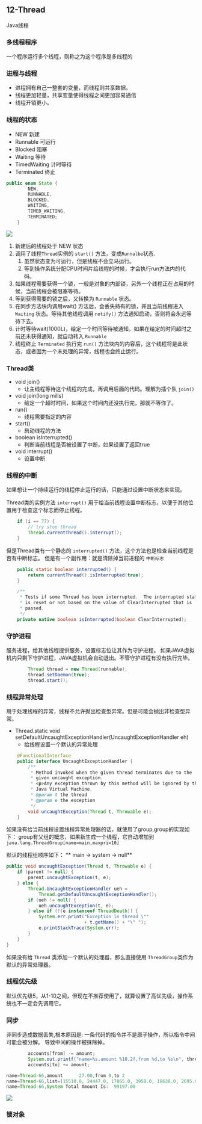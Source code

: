 ## 12-Thread
Java线程


### 多线程程序
一个程序运行多个线程，则称之为这个程序是多线程的

### 进程与线程

- 进程拥有自己一整套的变量，而线程则共享数据。
- 线程更加轻量，共享变量使得线程之间更加容易通信
- 线程开销更小。

### 线程的状态

- NEW 新建
- Runnable 可运行
- Blocked 阻塞
- Waiting 等待
- TimedWaiting 计时等待
- Terminated 终止

```java
public enum State {
        NEW,
        RUNNABLE,
        BLOCKED,
        WAITING,
        TIMED_WAITING,
        TERMINATED;
    }
```
![](https://file.chaobei.xyz/202208071807113.png_imagess)

1. 新建后的线程处于 NEW 状态
2. 调用了线程`Thread`实例的 `start()` 方法，变成`Runnalbe`状态.
   1. 虽然状态变为可运行，但是线程不会立马运行。
   2. 等到操作系统分配CPU时间片给线程的时候，才会执行run方法内的代码。
3. 如果线程需要获得一个锁，一般是对象的内部锁，另外一个线程正在占用的时候，当前线程会被阻塞等待。
4. 等到获得需要的锁之后，又转换为 `Runnable` 状态。
5. 在同步方法块内调用wait() 方法后，会丢失持有的锁，并且当前线程进入 `Waiting` 状态。等待其他线程调用 `notify()` 方法通知启动，否则将会永远等待下去。
6. 计时等待wait(1000L)，给定一个时间等待被通知，如果在给定的时间超时之前还未获得通知，就自动转入 `Runnable`
7. 线程终止 `Terminated` 执行完 `run()` 方法块内的内容后，这个线程将是此状态，或者因为一个未处理的异常，线程也会终止运行。

### Thread类

- void join()
  - 让主线程等待这个线程的完成，再调用后面的代码。理解为插个队 `join()`
- void join(long mills)
  - 给定一个超时时间，如果这个时间内还没执行完，那就不等你了。
- run()
  - 线程需要指定的内容
- start() 
  - 启动线程的方法
- boolean isInterrupted()
  - 判断当前线程是否被设置了中断，如果设置了返回true
- void interrupt()
  - 设置中断

### 线程的中断
如果想让一个持续运行的线程停止运行的话，只能通过设置中断状态来实现。

Thread类的实例方法 `interrupt()` 用于给当前线程设置中断标志，以便于其他位置用于检查这个标志而停止线程。

```java
    if (i == 77) {
        // try stop thread
        Thread.currentThread().interrupt();
    }
```

但是Thread类有一个静态的 `interrupted()` 方法，这个方法也是检查当前线程是否有中断标志。
但是有一个副作用：就是清除掉当前进程的 `中断标志`

```java
    public static boolean interrupted() {
        return currentThread().isInterrupted(true);
    }
```

```java
    /**
     * Tests if some Thread has been interrupted.  The interrupted state
     * is reset or not based on the value of ClearInterrupted that is
     * passed.
     */
    private native boolean isInterrupted(boolean ClearInterrupted);
```

### 守护进程

服务进程，给其他线程提供服务，设置标志位让其作为守护进程。
如果JAVA虚拟机内只剩下守护进程，JAVA虚拟机会自动退出。不管守护进程有没有执行完毕。

```java
        Thread thread = new Thread(runnable);
        thread.setDaemon(true);
        thread.start();
```


### 线程异常处理
用于处理线程的异常，线程不允许抛出检查型异常。但是可能会抛出非检查型异常。

- Thread.static void setDefaultUncaughtExceptionHandler(UncaughtExceptionHandler eh)
  - 给线程设置一个默认的异常处理

```java
    @FunctionalInterface
    public interface UncaughtExceptionHandler {
        /**
         * Method invoked when the given thread terminates due to the
         * given uncaught exception.
         * <p>Any exception thrown by this method will be ignored by the
         * Java Virtual Machine.
         * @param t the thread
         * @param e the exception
         */
        void uncaughtException(Thread t, Throwable e);
    }
```

如果没有给当前线程设置线程异常处理器的话，就使用了group,group的实现如下：
group有父组的概念，如果新生成一个线程，它自动增加到 `java.lang.ThreadGroup[name=main,maxpri=10]`

默认的线程组顺序如下：
** main -> system -> null**

```java
public void uncaughtException(Thread t, Throwable e) {
    if (parent != null) {
        parent.uncaughtException(t, e);
    } else {
        Thread.UncaughtExceptionHandler ueh =
            Thread.getDefaultUncaughtExceptionHandler();
        if (ueh != null) {
            ueh.uncaughtException(t, e);
        } else if (!(e instanceof ThreadDeath)) {
            System.err.print("Exception in thread \""
                             + t.getName() + "\" ");
            e.printStackTrace(System.err);
        }
    }
}
```

如果没有给 `Thread` 类添加一个默认的处理器，那么直接使用 `ThreadGroup`类作为默认的异常处理器。


### 线程优先级
默认优先级5，从1-10之间，但现在不推荐使用了，就算设置了高优先级，操作系统也不一定会先调用它。

### 同步
非同步造成数据丢失,根本原因是: 一条代码的指令并不是原子操作，所以指令中间可能会被分解。
导致中间的操作被抹除掉。

```java
        accounts[from] -= amount;
        System.out.printf("name=%s,amount %10.2f,from %d,to %s\n", threadName, amount, from, to);
        accounts[to] += amount;
```


```java
name=Thread-66,amount      27.00,from 0,to 2
name=Thread-66,list=[15510.0, 24447.0, 17865.0, 3958.0, 18638.0, 2695.0, 3979.0, 2232.0, 273.0, 9600.0]
name=Thread-66,System Total Amount Is:  99197.00
```

![](https://file.chaobei.xyz/202208102246416.png_imagess)

### 锁对象
